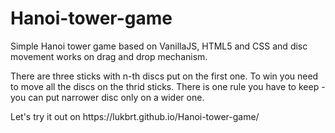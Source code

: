 # Hanoi-tower-game
<p>Simple Hanoi tower game based on VanillaJS, HTML5 and CSS and disc movement works on drag and drop mechanism.</p>
<p>There are three sticks with n-th discs put on the first one. To win you need to move all the discs on the thrid sticks. There is one rule you have to keep - you can put narrower disc only on a wider one.</p>
Let's try it out on https://lukbrt.github.io/Hanoi-tower-game/
